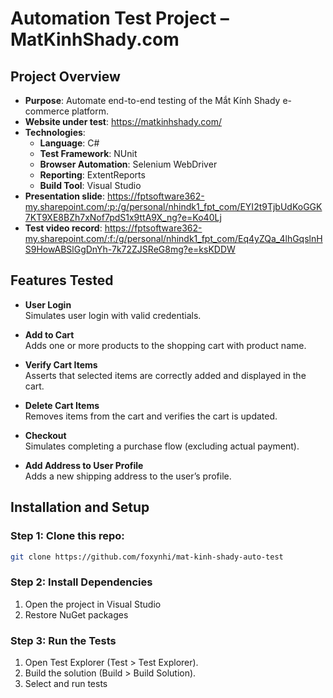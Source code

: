 # Automation Test Project – MatKinhShady.com

## Project Overview
- **Purpose**: Automate end-to-end testing of the Mắt Kính Shady e-commerce platform.
- **Website under test**: https://matkinhshady.com/​
- **Technologies**:
  - **Language**: C#
  - **Test Framework**: NUnit
  - **Browser Automation**: Selenium WebDriver
  - **Reporting**: ExtentReports
  - **Build Tool**: Visual Studio
- **Presentation slide**: https://fptsoftware362-my.sharepoint.com/:p:/g/personal/nhindk1_fpt_com/EYI2t9TjbUdKoGGK7KT9XE8BZh7xNof7pdS1x9ttA9X_ng?e=Ko40Lj
- **Test video record**: https://fptsoftware362-my.sharepoint.com/:f:/g/personal/nhindk1_fpt_com/Eq4yZQa_4lhGqslnHS9HowABSlGgDnYh-7k72ZJSReG8mg?e=ksKDDW

## Features Tested

- **User Login**  
  Simulates user login with valid credentials.

- **Add to Cart**  
  Adds one or more products to the shopping cart with product name.

- **Verify Cart Items**  
  Asserts that selected items are correctly added and displayed in the cart.

- **Delete Cart Items**  
  Removes items from the cart and verifies the cart is updated.

- **Checkout**  
  Simulates completing a purchase flow (excluding actual payment).

- **Add Address to User Profile**  
  Adds a new shipping address to the user’s profile.

## Installation and Setup
### Step 1: Clone this repo:
   ```bash
   git clone https://github.com/foxynhi/mat-kinh-shady-auto-test
  ```
### Step 2: Install Dependencies
1. Open the project in Visual Studio
2. Restore NuGet packages

### Step 3: Run the Tests
1. Open Test Explorer (Test > Test Explorer).
2. Build the solution (Build > Build Solution).
3. Select and run tests
